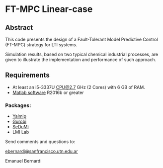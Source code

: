 # FT-MPC Linear-case

## Abstract
This code presents the design of a Fault-Tolerant Model Predictive Control (FT-MPC) strategy for LTI systems.


Simulation results, based on two typical chemical industrial processes, are given to illustrate the implementation and performance of such approach.

## Requirements
- At least an i5-3337U CPU@2.7 GHz (2 Cores) with 6 GB of RAM.
- [Matlab software](https://mathworks.com/) R2016b or greater

### Packages:
- [Yalmip](https://yalmip.github.io/)
- [Gurobi](https://www.gurobi.com/)
- [SeDuMi](http://sedumi.ie.lehigh.edu/)
- LMI Lab


Send comments and questions to:

ebernardi@sanfrancisco.utn.edu.ar

Emanuel Bernardi